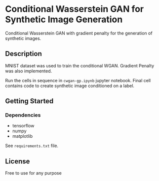 # Conditional Wasserstein GAN for Synthetic Image Generation

Conditional Wasserstein GAN with gradient penalty for the generation of synthetic images.

## Description

MNIST dataset was used to train the conditional WGAN. Gradient Penalty was also implemented. 

Run the cells in sequence in `cwgan-gp.ipynb` jupyter notebook. Final cell contains code to create synthetic 
image conditioned on a label.

## Getting Started

### Dependencies

* tensorflow
* numpy
* matplotlib

See `requirements.txt` file.


## License

Free to use for any purpose